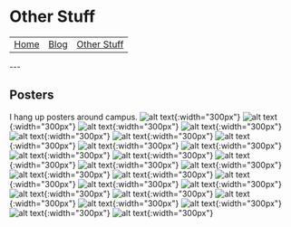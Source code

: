 # Other Stuff

<table>
      <tr><td> <a href="/index.md">Home</a> </td><td><a href="/blog.md">Blog</a> </td><td><a href="/other_stuff.md">Other Stuff</a></td></tr>
</table>
---

## Posters
I hang up posters around campus.
![alt text](BedBear.png){:width="300px"} 
![alt text](beer_cheese.png){:width="300px"} 
![alt text](bread.png){:width="300px"} 
![alt text](december.png){:width="300px"} 
![alt text](DIY.png){:width="300px"} 
![alt text](driving.png){:width="300px"} 
![alt text](<EVENT ANIMAL.png>){:width="300px"} 
![alt text](<Finals flamingo.png>){:width="300px"} 
![alt text](fish.png){:width="300px"} 
![alt text](frog.png){:width="300px"} 
![alt text](hydron.png){:width="300px"} 
![alt text](hyena.png){:width="300px"} 
![alt text](hyena2.png){:width="300px"} 
![alt text](jay-z.png){:width="300px"} 
![alt text](leaf(share).png){:width="300px"} 
![alt text](long-leaf-pine.png){:width="300px"}
![alt text](mongoose-HERE.png){:width="300px"} 
![alt text](mongoose.png){:width="300px"} 
![alt text](november.png){:width="300px"} 
![alt text](october.png){:width="300px"} 
![alt text](pez-THICK.png){:width="300px"} 
![alt text](<Safe Sex Salamander.png>){:width="300px"} 
![alt text](seabass.png){:width="300px"} 
![alt text](spoky.png){:width="300px"} 
![alt text](<thumbnail_EOY Deer.png>){:width="300px"} 
![alt text](thumbnail_mechashark.png){:width="300px"}
